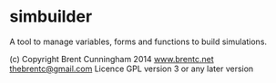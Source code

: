 simbuilder
==========

A tool to manage variables, forms and functions to build simulations.

(c) Copyright Brent Cunningham 2014
www.brentc.net
thebrentc@gmail.com
Licence GPL version 3 or any later version

